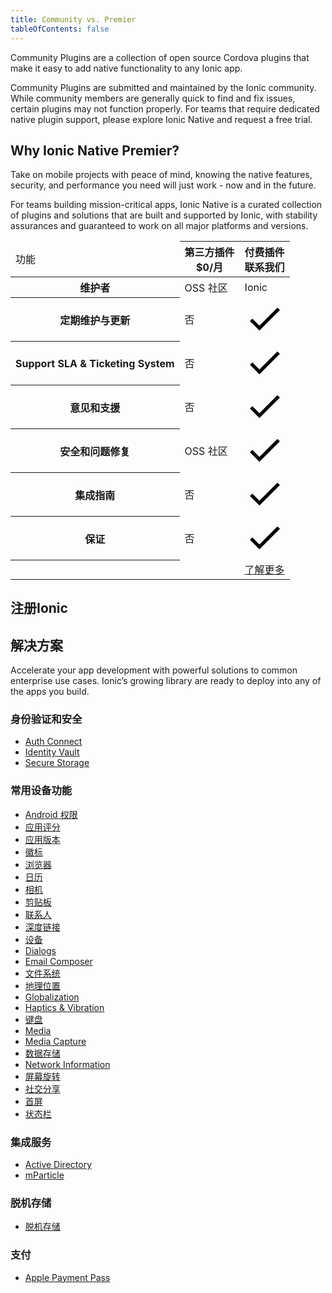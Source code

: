 ```yaml
---
title: Community vs. Premier
tableOfContents: false
---
```


Community Plugins are a collection of open source Cordova plugins that make it easy to add native functionality to any Ionic app.

Community Plugins are submitted and maintained by the Ionic community. While community members are generally quick to find and fix issues, certain plugins may not function properly. For teams that require dedicated native plugin support, please explore Ionic Native and request a free trial.

## Why Ionic Native Premier?

Take on mobile projects with peace of mind, knowing the native features, security, and performance you need will just work - now and in the future.

For teams building mission-critical apps, Ionic Native is a curated collection of plugins and solutions that are built and supported by Ionic, with stability assurances and guaranteed to work on all major platforms and versions.

<div class="native-ee-pricing">
  <div class="table-wrap">
    <table>
      <thead>
        <tr>
          <td>
            <span class="native-ee-pricing-table">功能</span>
          </td>
          <th>
            <div class="plan-wrap">
              <span class="native-ee-pricing-table">第三方插件</span>
              <div class="price">$0/月 </div>
            </div>
          </th>
          <th>
            <div class="plan-wrap">
              <span class="native-ee-pricing-table">付费插件</span>
              <div class="price" data-toggle="billing-team">
                联系我们</div>
            </div>
          </th>
        </tr>
      </thead>
      <tbody>
        <tr class="stripe">
          <th>
            维护者
          </th>
          <td>OSS 社区</td>
          <td>Ionic</td>
        </tr>
        <tr>
          <th>
            定期维护与更新
          </th>
          <td>否</td>
          <td><svg xmlns="http://www.w3.org/2000/svg" viewBox="0 0 512 512"><path d="M186.301 339.893L96 249.461l-32 30.507L186.301 402 448 140.506 416 110z"/></svg></td>
        </tr>
        <tr class="stripe">
          <th>
            Support SLA & Ticketing System
          </th>
          <td>否</td>
          <td><svg xmlns="http://www.w3.org/2000/svg" viewBox="0 0 512 512"><path d="M186.301 339.893L96 249.461l-32 30.507L186.301 402 448 140.506 416 110z"/></svg></td>
        </tr>
        <tr>
          <th>
            意见和支援
          </th>
          <td>否</td>
          <td><svg xmlns="http://www.w3.org/2000/svg" viewBox="0 0 512 512"><path d="M186.301 339.893L96 249.461l-32 30.507L186.301 402 448 140.506 416 110z"/></svg></td>
        </tr>
        <tr class="stripe">
          <th>
            安全和问题修复
          </th>
          <td>OSS 社区</td>
          <td><svg xmlns="http://www.w3.org/2000/svg" viewBox="0 0 512 512"><path d="M186.301 339.893L96 249.461l-32 30.507L186.301 402 448 140.506 416 110z"/></svg></td>
        </tr>
        <tr>
          <th>
            集成指南
          </th>
          <td>否</td>
          <td><svg xmlns="http://www.w3.org/2000/svg" viewBox="0 0 512 512"><path d="M186.301 339.893L96 249.461l-32 30.507L186.301 402 448 140.506 416 110z"/></svg></td>
        </tr>
        <tr class="stripe">
          <th>
            保证
          </th>
          <td>否</td>
          <td><svg xmlns="http://www.w3.org/2000/svg" viewBox="0 0 512 512"><path d="M186.301 339.893L96 249.461l-32 30.507L186.301 402 448 140.506 416 110z"/></svg></td>
        </tr>
          <th></th>
          <td></td>
          <td><a class="btn"
                href="https://ionicframework.com/enterprise-edition">了解更多</a></td>
        </tr>
      </tbody>
    </table>
  </div>
</div>

## 注册Ionic

<hubspot-form form-id="7c2c6529-48c0-4d17-86a0-bfd40c849bb1"></hubspot-form>

## 解决方案

Accelerate your app development with powerful solutions to common enterprise use cases. Ionic’s growing library are ready to deploy into any of the apps you build.

### 身份验证和安全

- [Auth Connect](/enterprise/auth-connect)
- [Identity Vault](/enterprise/identity-vault)
- [Secure Storage](/enterprise/offline-storage)

### 常用设备功能

- [Android 权限](/enterprise/android-permissions)
- [应用评分](/enterprise/app-rate)
- [应用版本](/enterprise/app-version)
- [徽标](/enterprise/badge)
- [浏览器](/enterprise/inappbrowser)
- [日历](/enterprise/calendar)
- [相机](/enterprise/camera)
- [剪贴板](/enterprise/clipboard)
- [联系人](/enterprise/contacts)
- [深度链接](/enterprise/deeplinks)
- [设备](/enterprise/device)
- [Dialogs](/enterprise/dialogs)
- [Email Composer](/enterprise/email-composer)
- [文件系统](/enterprise/filesystem)
- [地理位置](/enterprise/geolocation)
- [Globalization](/enterprise/globalization)
- [Haptics & Vibration](/enterprise/vibration)
- [键盘](/enterprise/keyboard)
- [Media](/enterprise/media)
- [Media Capture](/enterprise/media-capture)
- [数据存储](/enterprise/nativestorage)
- [Network Information](/enterprise/network-information)
- [屏幕旋转](/enterprise/screen-orientation)
- [社交分享](/enterprise/social-sharing)
- [首屏](/enterprise/splashscreen)
- [状态栏​​​​​​​](/enterprise/statusbar)

### 集成服务

- [Active Directory](https://ionicframework.com/integrations/ms-activedirectory-ms-adal)
- [mParticle](/enterprise/mparticle)

### 脱机存储

- [脱机存储](/enterprise/offline-storage)

### 支付

- [Apple Payment Pass](/enterprise/apple-payment-pass)
